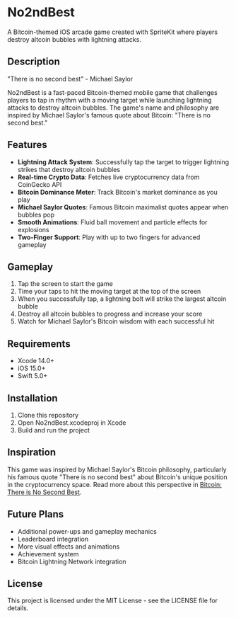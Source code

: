 # No2ndBest

A Bitcoin-themed iOS arcade game created with SpriteKit where players destroy altcoin bubbles with lightning attacks.

## Description

"There is no second best" - Michael Saylor

No2ndBest is a fast-paced Bitcoin-themed mobile game that challenges players to tap in rhythm with a moving target while launching lightning attacks to destroy altcoin bubbles. The game's name and philosophy are inspired by Michael Saylor's famous quote about Bitcoin: "There is no second best."

## Features

- **Lightning Attack System**: Successfully tap the target to trigger lightning strikes that destroy altcoin bubbles
- **Real-time Crypto Data**: Fetches live cryptocurrency data from CoinGecko API
- **Bitcoin Dominance Meter**: Track Bitcoin's market dominance as you play
- **Michael Saylor Quotes**: Famous Bitcoin maximalist quotes appear when bubbles pop
- **Smooth Animations**: Fluid ball movement and particle effects for explosions
- **Two-Finger Support**: Play with up to two fingers for advanced gameplay

## Gameplay

1. Tap the screen to start the game
2. Time your taps to hit the moving target at the top of the screen
3. When you successfully tap, a lightning bolt will strike the largest altcoin bubble
4. Destroy all altcoin bubbles to progress and increase your score
5. Watch for Michael Saylor's Bitcoin wisdom with each successful hit

## Requirements

- Xcode 14.0+
- iOS 15.0+
- Swift 5.0+

## Installation

1. Clone this repository
2. Open No2ndBest.xcodeproj in Xcode
3. Build and run the project

## Inspiration

This game was inspired by Michael Saylor's Bitcoin philosophy, particularly his famous quote "There is no second best" about Bitcoin's unique position in the cryptocurrency space. Read more about this perspective in [Bitcoin: There is No Second Best](https://medium.com/roymavila/bitcoin-there-is-no-second-best-michael-saylor-e56a68f474b8).

## Future Plans

- Additional power-ups and gameplay mechanics
- Leaderboard integration
- More visual effects and animations
- Achievement system
- Bitcoin Lightning Network integration

## License

This project is licensed under the MIT License - see the LICENSE file for details.
